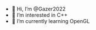 - 👋 Hi, I’m @Gazer2022
- 👀 I’m interested in C++
- 🌱 I’m currently learning OpenGL

<!---
Gazer2022/Gazer2022 is a ✨ special ✨ repository because its `README.md` (this file) appears on your GitHub profile.
You can click the Preview link to take a look at your changes.
--->
